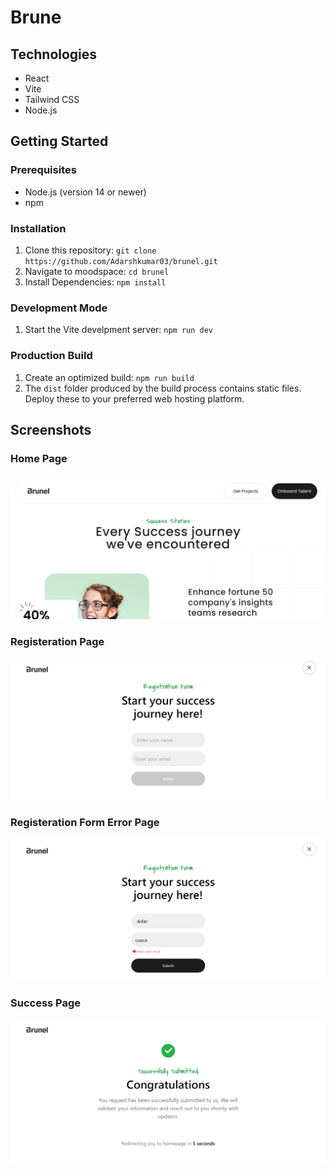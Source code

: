 # Brune

## Technologies

- React
- Vite
- Tailwind CSS
- Node.js

## Getting Started

### Prerequisites

- Node.js (version 14 or newer)
- npm

### Installation

1.  Clone this repository: `git clone https://github.com/Adarshkumar03/brunel.git`
2.  Navigate to moodspace: `cd brunel`
3.  Install Dependencies: `npm install`

### Development Mode

1.  Start the Vite develpment server: `npm run dev`

### Production Build

1. Create an optimized build: `npm run build`
2. The `dist` folder produced by the build process contains static files. Deploy these to your preferred web hosting platform.

## Screenshots

### Home Page

![Home](public/homepage.png)

### Registeration Page

![Login](public/registration.png)

### Registeration Form Error Page

![Register](public/form-error.png)

### Success Page

![Dashboard](public/success.png)
